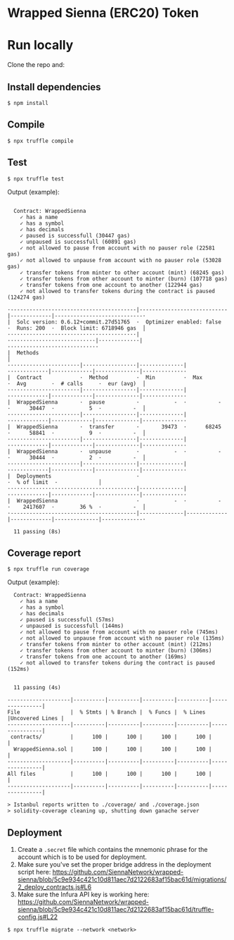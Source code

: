 # Wrapped Sienna (ERC20) Token

# Run locally

Clone the repo and:

## Install dependencies

```
$ npm install
```

## Compile

```
$ npx truffle compile
```

## Test

```
$ npx truffle test
```

Output (example):
```

  Contract: WrappedSienna
    ✓ has a name
    ✓ has a symbol
    ✓ has decimals
    ✓ paused is successfull (30447 gas)
    ✓ unpaused is successfull (60891 gas)
    ✓ not allowed to pause from account with no pauser role (22581 gas)
    ✓ not allowed to unpause from account with no pauser role (53028 gas)
    ✓ transfer tokens from minter to other account (mint) (68245 gas)
    ✓ transfer tokens from other account to minter (burn) (107718 gas)
    ✓ transfer tokens from one account to another (122944 gas)
    ✓ not allowed to transfer tokens during the contract is paused (124274 gas)

·----------------------------------------|----------------------------|-------------|----------------------------·
|  Solc version: 0.6.12+commit.27d51765  ·  Optimizer enabled: false  ·  Runs: 200  ·  Block limit: 6718946 gas  │
·········································|····························|·············|·····························
|  Methods                                                                                                       │
·······················|·················|··············|·············|·············|··············|··············
|  Contract            ·  Method         ·  Min         ·  Max        ·  Avg        ·  # calls     ·  eur (avg)  │
·······················|·················|··············|·············|·············|··············|··············
|  WrappedSienna       ·  pause          ·           -  ·          -  ·      30447  ·           5  ·          -  │
·······················|·················|··············|·············|·············|··············|··············
|  WrappedSienna       ·  transfer       ·       39473  ·      68245  ·      58841  ·           9  ·          -  │
·······················|·················|··············|·············|·············|··············|··············
|  WrappedSienna       ·  unpause        ·           -  ·          -  ·      30444  ·           2  ·          -  │
·······················|·················|··············|·············|·············|··············|··············
|  Deployments                           ·                                          ·  % of limit  ·             │
·········································|··············|·············|·············|··············|··············
|  WrappedSienna                         ·           -  ·          -  ·    2417607  ·        36 %  ·          -  │
·----------------------------------------|--------------|-------------|-------------|--------------|-------------·

  11 passing (8s)
```

## Coverage report

```
$ npx truffle run coverage
```

Output (example):
```
  Contract: WrappedSienna
    ✓ has a name
    ✓ has a symbol
    ✓ has decimals
    ✓ paused is successfull (57ms)
    ✓ unpaused is successfull (144ms)
    ✓ not allowed to pause from account with no pauser role (745ms)
    ✓ not allowed to unpause from account with no pauser role (135ms)
    ✓ transfer tokens from minter to other account (mint) (212ms)
    ✓ transfer tokens from other account to minter (burn) (306ms)
    ✓ transfer tokens from one account to another (169ms)
    ✓ not allowed to transfer tokens during the contract is paused (152ms)


  11 passing (4s)

--------------------|----------|----------|----------|----------|----------------|
File                |  % Stmts | % Branch |  % Funcs |  % Lines |Uncovered Lines |
--------------------|----------|----------|----------|----------|----------------|
 contracts/         |      100 |      100 |      100 |      100 |                |
  WrappedSienna.sol |      100 |      100 |      100 |      100 |                |
--------------------|----------|----------|----------|----------|----------------|
All files           |      100 |      100 |      100 |      100 |                |
--------------------|----------|----------|----------|----------|----------------|

> Istanbul reports written to ./coverage/ and ./coverage.json
> solidity-coverage cleaning up, shutting down ganache server
```

## Deployment

1. Create a `.secret` file which contains the mnemonic phrase for the account which is to be used for deployment.
2. Make sure you've set the proper bridge address in the deployment script here: https://github.com/SiennaNetwork/wrapped-sienna/blob/5c9e934c421c10d811aec7d2122683af15bac61d/migrations/2_deploy_contracts.js#L6
3. Make sure the Infura API key is working here: https://github.com/SiennaNetwork/wrapped-sienna/blob/5c9e934c421c10d811aec7d2122683af15bac61d/truffle-config.js#L22

```
$ npx truffle migrate --network <network>
```
